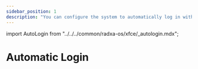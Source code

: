 ```yaml
---
sidebar_position: 1
description: "You can configure the system to automatically log in without requiring a password!"
---
```


import AutoLogin from "../../../common/radxa-os/xfce/\_autologin.mdx";

# Automatic Login

<AutoLogin />
